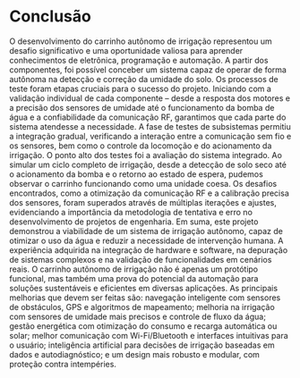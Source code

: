 # Conclusão

O desenvolvimento do carrinho autônomo de irrigação representou um desafio significativo e uma oportunidade valiosa para aprender conhecimentos de eletrônica, programação e automação. A partir dos componentes, foi possível 
conceber um sistema capaz de operar de forma autônoma na detecção e correção da umidade do solo.
Os processos de teste foram etapas cruciais para o sucesso do projeto. Iniciando com a validação individual de cada componente – desde a resposta dos motores e a precisão dos sensores de umidade até o funcionamento da bomba 
de água e a confiabilidade da comunicação RF, garantimos que cada parte do sistema atendesse a necessidade. A fase de testes de subsistemas permitiu a integração gradual, verificando a interação entre a comunicação sem fio e 
os sensores, bem como o controle da locomoção e do acionamento da irrigação.
O ponto alto dos testes foi a avaliação do sistema integrado. Ao simular um ciclo completo de irrigação, desde a detecção de solo seco até o acionamento da bomba e o retorno ao estado de espera, pudemos observar o carrinho 
funcionando como uma unidade coesa. Os desafios encontrados, como a otimização da comunicação RF e a calibração precisa dos sensores, foram superados através de múltiplas iterações e ajustes, evidenciando a importância da 
metodologia de tentativa e erro no desenvolvimento de projetos de engenharia.
Em suma, este projeto demonstrou a viabilidade de um sistema de irrigação autônomo, capaz de otimizar o uso da água e reduzir a necessidade de intervenção humana. A experiência adquirida na integração de hardware e software, 
na depuração de sistemas complexos e na validação de funcionalidades em cenários reais. O carrinho autônomo de irrigação não é apenas um protótipo funcional, mas também uma prova do potencial da 
automação para soluções sustentáveis e eficientes em diversas aplicações.
As principais melhorias que devem ser feitas são: navegação inteligente com sensores de obstáculos, GPS e algoritmos de mapeamento; melhoria na irrigação com sensores de umidade mais precisos e controle de fluxo da água; gestão energética com otimização do consumo e recarga automática ou solar; melhor comunicação com Wi-Fi/Bluetooth e interfaces intuitivas para o usuário; inteligência artificial para decisões de irrigação baseadas em dados e autodiagnóstico; e um design mais robusto e modular, com proteção contra intempéries.
